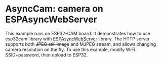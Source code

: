 # AsyncCam: camera on ESPAsyncWebServer

This example runs on ESP32-CAM board.
It demonstrates how to use esp32cam library with [ESPAsyncWebServer](https://github.com/mathieucarbou/ESPAsyncWebServer) library.
The HTTP server supports both ~~JPEG still image~~ and MJPEG stream, and allows changing camera resolution on the fly.
To use this example, modify WiFi SSID+password, then upload to ESP32.
